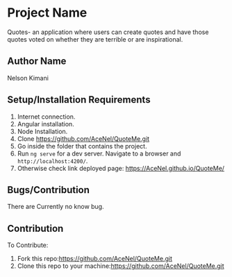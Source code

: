 # Project Name

Quotes- an application where users can create quotes and have those quotes voted on whether they are terrible or are inspirational.

## Author Name

Nelson Kimani

## Setup/Installation Requirements
1. Internet connection.
2. Angular installation.
3. Node Installation.
4. Clone https://github.com/AceNel/QuoteMe.git
5. Go inside the folder that contains the project.
6. Run `ng serve` for a dev server. Navigate to a browser and `http://localhost:4200/`.
7. Otherwise check link deployed page: https://AceNel.github.io/QuoteMe/

## Bugs/Contribution
There are Currently no know bug.

## Contribution
To Contribute:
1. Fork this repo:https://github.com/AceNel/QuoteMe.git
2. Clone this repo to your machine:https://github.com/AceNel/QuoteMe.git
